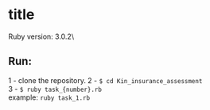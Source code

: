 # title

Ruby version: 3.0.2\

## Run: ##
1 - clone the repository.
2 - `$ cd Kin_insurance_assessment`\
3 - `$ ruby task_{number}.rb`\
example: `ruby task_1.rb`
